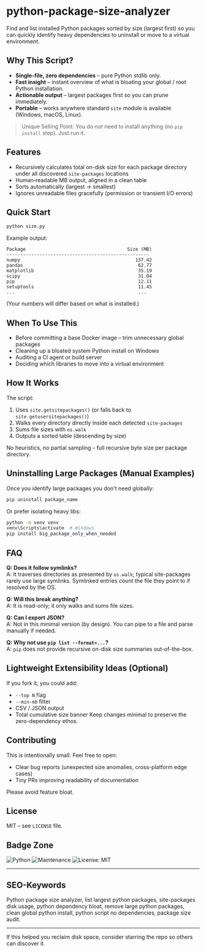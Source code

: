 # python-package-size-analyzer

Find and list installed Python packages sorted by size (largest first) so you can quickly identify heavy dependencies to uninstall or move to a virtual environment.

## Why This Script?

- **Single-file, zero dependencies** – pure Python stdlib only.
- **Fast insight** – instant overview of what is bloating your global / root Python installation.
- **Actionable output** – largest packages first so you can prune immediately.
- **Portable** – works anywhere standard `site` module is available (Windows, macOS, Linux).

> Unique Selling Point: You do _not_ need to install anything (no `pip install` step). Just run it.

## Features

- Recursively calculates total on-disk size for each package directory under all discovered `site-packages` locations
- Human‑readable MB output, aligned in a clean table
- Sorts automatically (largest → smallest)
- Ignores unreadable files gracefully (permission or transient I/O errors)

## Quick Start

```bash
python size.py
```

Example output:

```
Package                                     Size (MB)
----------------------------------------------------
numpy                                          137.42
pandas                                          62.77
matplotlib                                      35.19
scipy                                           31.04
pip                                             12.11
setuptools                                      11.45
...                                             ...
```

(Your numbers will differ based on what is installed.)

## When To Use This

- Before committing a base Docker image – trim unnecessary global packages
- Cleaning up a bloated system Python install on Windows
- Auditing a CI agent or build server
- Deciding which libraries to move into a virtual environment

## How It Works

The script:

1. Uses `site.getsitepackages()` (or falls back to `site.getusersitepackages()`)
2. Walks every directory directly inside each detected `site-packages`
3. Sums file sizes with `os.walk`
4. Outputs a sorted table (descending by size)

No heuristics, no partial sampling – full recursive byte size per package directory.

## Uninstalling Large Packages (Manual Examples)

Once you identify large packages you don't need globally:

```bash
pip uninstall package_name
```

Or prefer isolating heavy libs:

```bash
python -m venv venv
venv\Scripts\activate  # Windows
pip install big_package_only_when_needed
```

## FAQ

**Q: Does it follow symlinks?**  
A: It traverses directories as presented by `os.walk`; typical site-packages rarely use large symlinks. Symlinked entries count the file they point to if resolved by the OS.

**Q: Will this break anything?**  
A: It is read-only; it only walks and sums file sizes.

**Q: Can I export JSON?**  
A: Not in this minimal version (by design). You can pipe to a file and parse manually if needed.

**Q: Why not use `pip list --format=...`?**  
A: `pip` does not provide recursive on-disk size summaries out-of-the-box.

## Lightweight Extensibility Ideas (Optional)

If you fork it, you could add:

- `--top N` flag
- `--min-mb` filter
- CSV / JSON output
- Total cumulative size banner
  Keep changes minimal to preserve the zero-dependency ethos.

## Contributing

This is intentionally small. Feel free to open:

- Clear bug reports (unexpected size anomalies, cross-platform edge cases)
- Tiny PRs improving readability of documentation

Please avoid feature bloat.

## License

MIT – see `LICENSE` file.

## Badge Zone

![Python](https://img.shields.io/badge/Python-Stdlib%20Only-blue)
![Maintenance](https://img.shields.io/badge/Maintained-Yes-green)
![License: MIT](https://img.shields.io/badge/License-MIT-yellow.svg)

---

## SEO-Keywords

Python package size analyzer, list largest python packages, site-packages disk usage, python dependency bloat, remove large python packages, clean global python install, python script no dependencies, package size audit.

---

If this helped you reclaim disk space, consider starring the repo so others can discover it.

